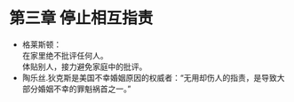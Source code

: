 # 第三章 停止相互指责
- 格莱斯顿：    
在家里绝不批评任何人。    
体贴别人，接力避免家庭中的批评。
- 陶乐丝.狄克斯是美国不幸婚姻原因的权威者：“无用却伤人的指责，是导致大部分婚姻不幸的罪魁祸首之一。”
